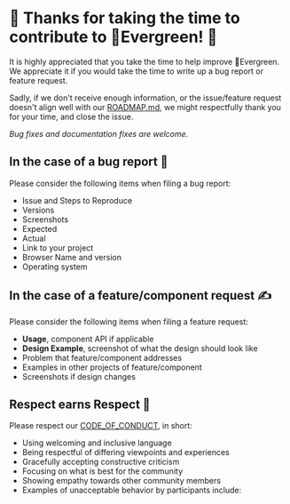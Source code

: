 # 🎉 Thanks for taking the time to contribute to 🌲Evergreen! 🎉

It is highly appreciated that you take the time to help improve 🌲Evergreen.
We appreciate it if you would take the time to write up a bug report or feature request.

Sadly, if we don't receive enough information, or the issue/feature request doesn't
align well with our [ROADMAP.md](./ROADMAP.md), we might respectfully
thank you for your time, and close the issue.

*Bug fixes and documentation fixes are welcome.*

## In the case of a bug report 🐞

Please consider the following items when filing a bug report:

* Issue and Steps to Reproduce
* Versions
* Screenshots
* Expected
* Actual
* Link to your project
* Browser Name and version
* Operating system

## In the case of a feature/component request ✍️

Please consider the following items when filing a feature request:

* **Usage**, component API if applicable
* **Design Example**, screenshot of what the design should look like
* Problem that feature/component addresses
* Examples in other projects of feature/component
* Screenshots if design changes

## Respect earns Respect 👏

Please respect our [CODE_OF_CONDUCT](./CODE_OF_CONDUCT.md), in short:

* Using welcoming and inclusive language
* Being respectful of differing viewpoints and experiences
* Gracefully accepting constructive criticism
* Focusing on what is best for the community
* Showing empathy towards other community members
* Examples of unacceptable behavior by participants include:
